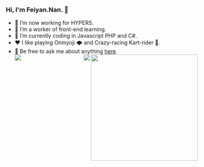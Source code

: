 ### Hi, I'm Feiyan.Nan. 👋

- 🔭 I’m now working for HYPERS.
- 🌱 I’m a worker of front-end learning.
- 🤔 I’m currently coding in Javascript PHP and C#.
- ❤️ I like playing Onmyoji 🌩 and Crazy-racing Kart-rider 🚗.
- 💬 Be free to ask me about anything [here](https://github.com/nanfeiyan123/nanfeiyan123/issues).
  <img align="right" height="280" src="https://pic2.zhimg.com/v2-28020003d4a493c78d8202ba6c35f179_b.webp">
  <img align="left" src="https://github-readme-stats.vercel.app/api?username=nanfeiyan123&show_icons=true&hide_border=true">
  <img align="right" src="https://github-readme-stats.vercel.app/api/top-langs/?username=nanfeiyan123&hide_border=true">
</div>